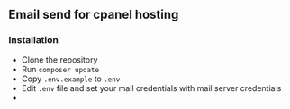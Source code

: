 ## Email send for cpanel hosting

### Installation
- Clone the repository
- Run `composer update`
- Copy `.env.example` to `.env`
- Edit `.env` file and set your mail credentials with mail server credentials
- 
